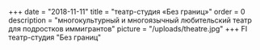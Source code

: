 +++
date = "2018-11-11"
title = "театр-студия «Без границ»"
order = 0
description = "многокультурный и многоязычный любительский театр для подростков иммигрантов"
picture = "/uploads/theatre.jpg"
+++
FI
театр-студия "Без границ"
